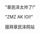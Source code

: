 <html lang="zh">
<head>    
<meta charset="UTF-8">    
   <title>章民泽很帅</title>
</head>
<body>
  <main>
    <p>"章民泽太帅了!"</p>
    <a herf="https://www.luogu.com.cn/paste/ecqdyqe3">"ZMZ AK IOI!"</a>
  </main>
  <aside>
    <p>膜拜章民泽网站</p>
  </aside>
</body>
</html>
